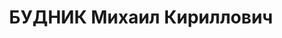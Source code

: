 ---
title: БУДНИК Михаил Кириллович
description: "1899 г.р., украинец, член ВКП(б) с 1926, ком. 91 кав. полка КВО, майор.\
  \ Награды: орден Красного Знамени. \n "
---